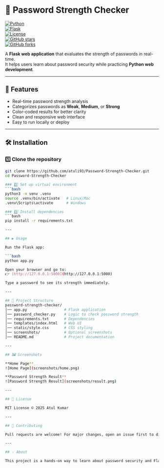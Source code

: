 # 🔐 Password Strength Checker

[![Python](https://img.shields.io/badge/python-3.11-blue)](https://www.python.org/)  
[![Flask](https://img.shields.io/badge/Flask-3.1-lightgrey)](https://flask.palletsprojects.com/)  
[![License](https://img.shields.io/badge/license-MIT-green)](LICENSE)  
[![GitHub stars](https://img.shields.io/github/stars/atuli93/Password-Strength-Checker)](https://github.com/atuli93/Password-Strength-Checker/stargazers)  
[![GitHub forks](https://img.shields.io/github/forks/atuli93/Password-Strength-Checker)](https://github.com/atuli93/Password-Strength-Checker/network/members)  

A **Flask web application** that evaluates the strength of passwords in real-time.  
It helps users learn about password security while practicing **Python web development**.

---

## 🚀 Features
- Real-time password strength analysis  
- Categorizes passwords as **Weak**, **Medium**, or **Strong**  
- Color-coded results for better clarity  
- Clean and responsive web interface  
- Easy to run locally or deploy  

---

## 🛠 Installation

### 1️⃣ Clone the repository
```bash
git clone https://github.com/atuli93/Password-Strength-Checker.git
cd Password-Strength-Checker

### 2️⃣ Set up virtual environment
```bash
python3 -m venv .venv
source .venv/bin/activate   # Linux/Mac
.venv\Scripts\activate      # Windows

### 3️⃣ Install dependencies
```bash
pip install -r requirements.txt

---

## ▶️ Usage

Run the Flask app:

```bash
python app.py

Open your browser and go to:  
👉 [http://127.0.0.1:5000](http://127.0.0.1:5000)  

Type a password to see its strength immediately.

---

## 📂 Project Structure
password-strength-checker/
│── app.py                 # Flask application
│── password_checker.py    # Logic to check password strength
│── requirements.txt       # Dependencies
│── templates/index.html   # Web UI
│── static/style.css       # CSS styling
│── screenshots/           # Optional screenshots
│── README.md              # Project documentation

---

## 🖼 Screenshots

**Home Page**  
![Home Page](screenshots/home.png)

**Password Strength Result**  
![Password Strength Result](screenshots/result.png)

---

## 📜 License

MIT License © 2025 Atul Kumar

---

## 🤝 Contributing

Pull requests are welcome! For major changes, open an issue first to discuss.

---

## 💡 About

This project is a hands-on way to learn about password security and Flask web development.

